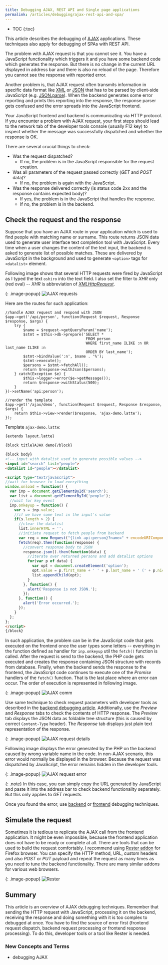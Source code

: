 ```yaml
---
title: Debugging AJAX, REST API and Single page applications
permalink: /articles/debugging/ajax-rest-api-and-spa/
---
```


* TOC
{:toc}

This article describes the debugging of [AJAX](/articles/javascript/#ajax) applications. These techniques also apply
for debugging of SPAs with REST API.

The problem with AJAX request is that you cannot see it. You have a JavaScript functionality which triggers it and
you have some backend code which generates the response. But there is no change in the current URL displayed in
address bar and there is also no reload of the page. Therefore you cannot see the response with reported error.

Another problem is, that AJAX request often transmits information in specific data format like [XML](https://cs.wikipedia.org/wiki/Extensible_Markup_Language)
or [JSON](https://www.json.org/) that has to be parsed by client-side JavaScript (e.g. [JSON.parse](https://developer.mozilla.org/en-US/docs/Web/JavaScript/Reference/Global_Objects/JSON/parse)).
When the backend generates some error reporting and prints this reporting into the response, the response parser gets
confused and the error spreads into the JavaScript frontend.

Your JavaScript frontend and backend is communicating via HTTP protocol. If you encounter a problem with AJAX request,
your first steps should lead to the network tab of the developer tools console (usually F12 key) to inspect whether
the message was successfully dispatched and whether the response is OK.

There are several crucial things to check:

- Was the request dispatched?
  - If no, the problem is in the JavaScript responsible for the request creation.
- Was all parameters of the request passed correctly (*GET* and *POST* data)?
  - If no, the problem is again with the JavaScript.
- Was the response delivered correctly (is status code 2xx and the response contains expected body)?
  - If yes, the problem is in the JavaScript that handles the response.
  - If no, the problem is in the backend.

## Check the request and the response
Suppose that you have an AJAX route in your application which is used to find people with matching name or surname.
This route returns JSON data used to generate user interface text completion tool with JavaScript. Every time when
a user changes the content of the text input, the backend is asked to generate list of possible matches. These are
delivered by JavaScript in the background and used to generate `<option>` tags for `<datalist>` element.

Following image shows that several HTTP requests were fired by JavaScript as I typed the text `oshiro` into the
text field. I also set the filter to *XHR* only (red oval) -- *XHR* is abbreviation of [*XMLHttpRequest*](/articles/javascript/ajax/).

{: .image-popup}
![AJAX requests](/articles/debugging/ajax-requests.png)

Here are the routes for such application:

~~~ php?start_inline=1
//handle AJAX request and respond with JSON
$app->get('/api/person', function(Request $request, Response $response, $args) {
    try {
        $name = $request->getQueryParam('name');
        $stmt = $this->db->prepare('SELECT *
                                    FROM person
                                    WHERE first_name ILIKE :n OR last_name ILIKE :n
                                    ORDER BY last_name');
        $stmt->bindValue(':n', $name . '%');
        $stmt->execute();
        $persons = $stmt->fetchAll();
        return $response->withJson($persons);
    } catch(Exception $e) {
        $this->logger->error($e->getMessage());
        return $response->withStatus(500);
    }
})->setName('api:person');

//render the template
$app->get('/ajax/demo', function(Request $request, Response $response, $args) {
    return $this->view->render($response, 'ajax-demo.latte');
});
~~~

Template `ajax-demo.latte`:

~~~ html
{extends layout.latte}

{block title}AJAX demo{/block}

{block body}
<!-- input with datalist used to generate possible values -->
<input id="search" list="people">
<datalist id="people"></datalist>

<script type="text/javascript">
//wait for browser to load everything
window.onload = function() {
  var inp = document.getElementById('search');
  var list = document.getElementById('people');
  //wait for key event
  inp.onkeyup = function() {
    var s = inp.value;
    //if we have some text in the input's value
    if(s.length > 2) {
      //clear the datalist
      list.innerHTML = '';
      //initiate request to fetch people from backend
      var req = new Request("{link api:person}?name=" + encodeURIComponent(s));
      fetch(req).then(function(response) {
        //convert response body to JSON
        response.json().then(function(data) {
          //iterate over returned persons and add datalist options
          for(var p of data) {
            var opt = document.createElement('option');
            opt.value = p.first_name + ' ' + p.last_name + ' (' + p.nickname + ')';
            list.appendChild(opt);
          }
        }, function() {
          alert('Response is not JSON.');
        });
      }, function() {
        alert('Error occurred.');
      });
    }
  };
};
</script>
{/block}
~~~

In such application, the problem can be in the JavaScript code that gets executed on the frontend once the user
types some letters -- everything in the function defined as handler for `inp.onkeyup` util the `fetch()` function
is called. After the request is send to the backend, the PHP code gets executed and creates the response containing
JSON structure with records from database. Finally, when the backend sends the response to the frontend, the JavaScript
code continues to execute one of the *Promise* handlers of the `fetch()` function. That is the last place where an
error can occur. The order of execution is represented in following image.

{: .image-popup}
![AJAX comm](/articles/debugging/ajax-comm.png)

Use same technique to check request parameters with developer tools as described in the [backend debugging article](/articles/debugging/backend/#http-protocol-debugging).
Additionally, use the *Preview* and *Response* tabs to check the contents of HTTP response. The *Preview* tab displays
the JSON data as foldable tree structure (this is caused by correct `Content-Type` header). The *Response* tab
displays just plain text representation of the response.

{: .image-popup}
![AJAX request details](/articles/debugging/ajax-request-details.png)

Following image displays the error generated by the PHP on the backend caused by wrong variable name in the code.
In non-AJAX scenario, this error would normally be displayed in the browser. Because the request was dispatched by
JavaScript, the error remains hidden in the developer tools.

{: .image-popup}
![AJAX request error](/articles/debugging/ajax-request-error.png)

{: .note}
In this case, you can simply copy the URL generated by JavaScript and paste it into the address bar to check backend
functionality separately. But this only applies to *GET* requests.

Once you found the error, use [backend](/articles/debugging/backend/) or [frontend](/articles/debugging/frontend/)
debugging techniques.

## Simulate the request
Sometimes it is tedious to replicate the AJAX call from the frontend application. It might be even impossible, because
the frontend application does not have to be ready or complete at all. There are tools that can be used to build
the request comfortably. I recommend using [Rester addon](https://addons.mozilla.org/en-US/firefox/addon/rester/) for
Firefox browser. You can specify the HTTP method, URL, custom headers and also *POST* or *PUT* payload and repeat
the request as many times as you need to tune the backend functionality. There are many similar addons for various
web browsers.

{: .image-popup}
![Rester](/articles/debugging/rester.png)

## Summary
This article is an overview of AJAX debugging techniques. Remember that sending the HTTP request with JavaScript,
processing it on the backend, receiving the response and doing something with it is too complex to debugged at once.
You have to find the source of error first (frontend request dispatch, backend request processing or frontend response
processing). To do this, developer tools or a tool like Rester is needed.

### New Concepts and Terms
- debugging AJAX